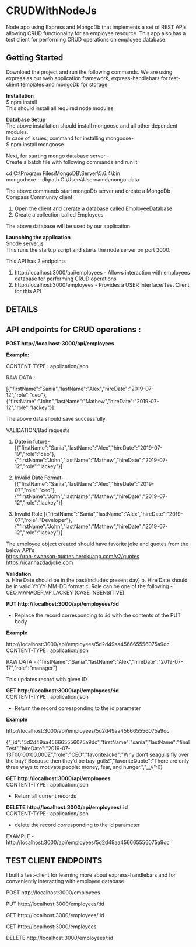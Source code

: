 # CRUDWithNodeJs  
Node app using Express and MongoDb that implements a set of REST APIs allowing CRUD functionality for an employee resource. 
This app also has a test client for performing CRUD operations on employee database.

## Getting Started  

Download the project and run the following commands. We are using express as our web application framework, express-handlebars for test-client templates and mongoDb for storage.

**Installation**  
$ npm install  
This should install all required node modules

**Database Setup**  
The above installation should install mongoose and all other dependent modules.   
In case of issues, command for installing mongoose-  
$ npm install mongoose

Next, for starting mongo database server -   
Create a batch file with following commands and run it

cd C:\Program Files\MongoDB\Server\5.6.4\bin  
mongod.exe --dbpath C:\Users\Username\mongo-data

The above commands start mongoDb server and create a MongoDb Compass Community client  
1. Open the client and crerate a database called EmployeeDatabase  
2. Create a collection called Employees  

The above database will be used by our application  

**Launching the application**  
$node server.js  
This runs the startup script and starts the node server on port 3000.

This API has 2 endpoints  
1. http://localhost:3000/api/employees - Allows interaction with employees database for performing CRUD operations  
2. http://localhost:3000/employees - Provides a USER Interface/Test Client for this API  

## DETAILS  

## API endpoints for CRUD operations :  

**POST http://localhost:3000/api/employees**  

**Example:**

CONTENT-TYPE : application/json

RAW DATA : 

[{"firstName":"Sania","lastName":"Alex","hireDate":"2019-07-12","role":"ceo"}, {"firstName":"John","lastName":"Mathew","hireDate":"2019-07-12","role":"lackey"}]

The above data should save successfully.

VALIDATION/Bad requests

1. Date in future-
[{"firstName":"Sania","lastName":"Alex","hireDate":"2019-07-19","role":"ceo"}, {"firstName":"John","lastName":"Mathew","hireDate":"2019-07-12","role":"lackey"}]

2. Invalid Date Format-
[{"firstName":"Sania","lastName":"Alex","hireDate":"2019-07","role":"ceo"}, {"firstName":"John","lastName":"Mathew","hireDate":"2019-07-12","role":"lackey"}]

3. Invalid Role
[{"firstName":"Sania","lastName":"Alex","hireDate":"2019-07","role":"Developer"}, {"firstName":"John","lastName":"Mathew","hireDate":"2019-07-12","role":"lackey"}]


The employee object created should have favorite joke and quotes from the below API's    
     https://ron-swanson-quotes.herokuapp.com/v2/quotes  
     https://icanhazdadjoke.com
     
**Validation**  
a. Hire Date should be in the past(includes present day) 
b. Hire Date should be in valid YYYY-MM-DD format
c. Role can be one of the following - CEO,MANAGER,VP,LACKEY (CASE INSENSITIVE)
     
**PUT http://localhost:3000/api/employees/:id**  

- Replace the record corresponding to :id with the contents of the PUT body

**Example**

http://localhost:3000/api/employees/5d2d49aa456665556075a9dc  
CONTENT-TYPE : application/json

RAW DATA - 
{"firstName":"Sania","lastName":"Alex","hireDate":"2019-07-17","role":"manager"}

This updates record with given ID


**GET http://localhost:3000/api/employees/:id**  
CONTENT-TYPE : application/json

- Return the record corresponding to the id parameter

**Example**

http://localhost:3000/api/employees/5d2d49aa456665556075a9dc

{"_id":"5d2d49aa456665556075a9dc","firstName":"sania","lastName":"finalTest","hireDate":"2019-07-13T00:00:00.000Z","role":"CEO","favoriteJoke":"Why don’t seagulls fly over the bay? Because then they’d be bay-gulls!","favoriteQuote":"There are only three ways to motivate people: money, fear, and hunger.","__v":0}


**GET http://localhost:3000/api/employees**  
CONTENT-TYPE : application/json

- Return all current records


**DELETE http://localhost:3000/api/employees/:id**  
CONTENT-TYPE : application/json

- delete the record corresponding to the id parameter

EXAMPLE - 
http://localhost:3000/api/employees/5d2d49aa456665556075a9dc  


## TEST CLIENT ENDPOINTS  

I built a test-client for learning more about express-handlebars and for conveniently interacting with employee database.

POST http://localhost:3000/employees

PUT http://localhost:3000/employees/:id

GET http://localhost:3000/employees/:id

GET http://localhost:3000/employees

DELETE http://localhost:3000/employees/:id
